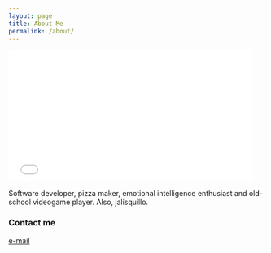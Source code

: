 ```yaml
---
layout: page
title: About Me
permalink: /about/
---
```


<iframe src="//giphy.com/embed/eBPP729DgVvJ6" width="480" height="259.2" frameBorder="0" class="giphy-embed" allowFullScreen></iframe><p><a href="https://giphy.com/gifs/cartoon-adventure-time-jake-the-dog-eBPP729DgVvJ6"></a></p>

Software developer, pizza maker, emotional intelligence enthusiast and old-school videogame player. Also, jalisquillo.

### Contact me

[e-mail](mailto:octavio.castellanos@alumnos.udg.mx)
